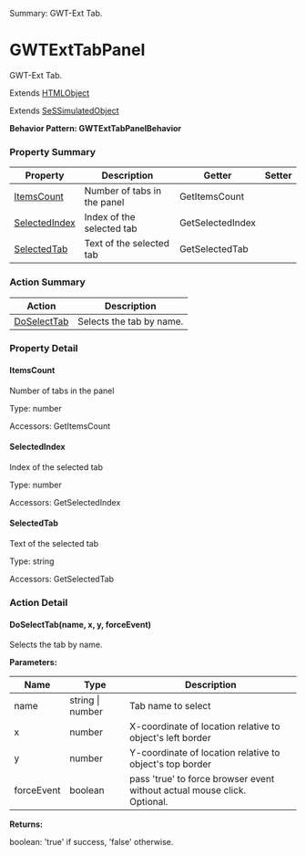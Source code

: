 Summary: GWT-Ext Tab.

# GWTExtTabPanel

GWT-Ext Tab.
 
Extends [HTMLObject](HTMLObject.md)

Extends [SeSSimulatedObject](SeSSimulatedObject.md)





**Behavior Pattern: GWTExtTabPanelBehavior**


<!-- ============================== property summary ========================== -->

	

### Property Summary

| **Property** | **Description** | **Getter** | **Setter** |
| ------------ | --------------- | ---------- | ---------- |
| [ItemsCount](#ItemsCount) | Number of tabs in the panel | GetItemsCount |  |
| [SelectedIndex](#SelectedIndex) | Index of the selected tab | GetSelectedIndex |  |
| [SelectedTab](#SelectedTab) | Text of the selected tab | GetSelectedTab |  |



	
<!-- ============================== action summary ========================== -->



### Action Summary

|  **Action** | **Description** | 
| ----------- | --------------- |
|	[DoSelectTab](#DoSelectTab) | Selects the tab by name. |




<!-- ============================== property detail ========================== -->
	
### Property Detail
		
<a name="ItemsCount"></a>
#### ItemsCount


Number of tabs in the panel

			
	
			
Type: number
			
			
Accessors: GetItemsCount
			
		
<a name="SelectedIndex"></a>
#### SelectedIndex


Index of the selected tab

			
	
			
Type: number
			
			
Accessors: GetSelectedIndex
			
		
<a name="SelectedTab"></a>
#### SelectedTab


Text of the selected tab

			
	
			
Type: string
			
			
Accessors: GetSelectedTab
			
		
	
	
<!-- ============================== action detail ========================== -->
	
### Action Detail
		
<a name="DoSelectTab"></a>    
#### DoSelectTab(name, x, y, forceEvent)

Selects the tab by name.


**Parameters:**

|	**Name** | **Type** | **Description** |
| ---------- | -------- | --------------- |
| name | string \| number |	Tab name to select |
| x | number |	X-coordinate of location relative to object's left border |
| y | number |	Y-coordinate of location relative to object's top border |
| forceEvent | boolean |	pass 'true' to force browser event without actual mouse click.<br>Optional. |




**Returns:**

boolean: 'true' if success, 'false' otherwise.



<a name="see.also.gwtexttabpanel.doselecttab"></a>

	

